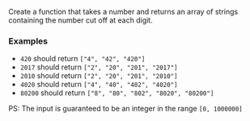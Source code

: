 Create a function that takes a number and returns an array of strings containing the number cut off at each digit.

### Examples

* `420` should return ``["4", "42", "420"]``
* `2017` should return `["2", "20", "201", "2017"]`
* `2010` should return `["2", "20", "201", "2010"]`
* `4020` should return `["4", "40", "402", "4020"]`
* `80200` should return `["8", "80", "802", "8020", "80200"]`

PS: The input is guaranteed to be an integer in the range `[0, 1000000]`